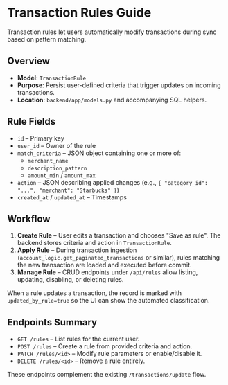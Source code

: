 # Transaction Rules Guide

Transaction rules let users automatically modify transactions during sync based on pattern matching.

## Overview

- **Model**: `TransactionRule`
- **Purpose**: Persist user-defined criteria that trigger updates on incoming transactions.
- **Location**: `backend/app/models.py` and accompanying SQL helpers.

## Rule Fields

- `id` – Primary key
- `user_id` – Owner of the rule
- `match_criteria` – JSON object containing one or more of:
  - `merchant_name`
  - `description_pattern`
  - `amount_min` / `amount_max`
- `action` – JSON describing applied changes (e.g., `{ "category_id": "...", "merchant": "Starbucks" }`)
- `created_at` / `updated_at` – Timestamps

## Workflow

1. **Create Rule** – User edits a transaction and chooses "Save as rule". The backend stores criteria and action in `TransactionRule`.
2. **Apply Rule** – During transaction ingestion (`account_logic.get_paginated_transactions` or similar), rules matching the new transaction are loaded and executed before commit.
3. **Manage Rule** – CRUD endpoints under `/api/rules` allow listing, updating, disabling, or deleting rules.

When a rule updates a transaction, the record is marked with `updated_by_rule=true` so the UI can show the automated classification.

## Endpoints Summary

- `GET /rules` – List rules for the current user.
- `POST /rules` – Create a rule from provided criteria and action.
- `PATCH /rules/<id>` – Modify rule parameters or enable/disable it.
- `DELETE /rules/<id>` – Remove a rule entirely.

These endpoints complement the existing `/transactions/update` flow.

